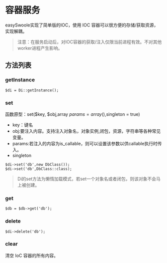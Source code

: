 # 容器服务
easySwoole实现了简单版的IOC，使用 IOC 容器可以很方便的存储/获取资源，实现解耦。
> 注意：在服务启动后，对IOC容器的获取/注入仅限当前进程有效。不对其他worker进程产生影响。

## 方法列表
### getInstance
```
$di = Di::getInstance();
```

### set
函数原型：set($key, $obj,array $params = array(),$singleton = true)
- key：键名
- obj:要注入内容。支持注入对象名，对象实例,闭包，资源，字符串等各种常见变量。
- params:若注入的内容为is_callable，则可以设置该参数以供callable执行时传入。
- singleton
```
$di->set('db',new DbClass());
$di->set('db',DbClass::class);
```

> Di的set方法为懒惰加载模式，若set一个对象名或者闭包，则该对象不会马上被创建。

### get
```
$db = $db->get('db');
```

### delete
```
$di->delete('db');
```

### clear
清空 IoC 容器的所有内容。
